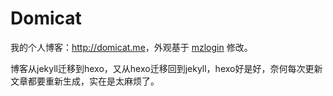 Domicat
=================

我的个人博客：<http://domicat.me>，外观基于 [mzlogin](http://mzlogin.github.io) 修改。

博客从jekyll迁移到hexo，又从hexo迁移回到jekyll，hexo好是好，奈何每次更新文章都要重新生成，实在是太麻烦了。



[1]: https://github.com/mzlogin/chinese-copywriting-guidelines
[2]: http://mazhuang.org/2015/12/05/diff-between-gfm-and-redcarpet/
[3]: https://help.github.com/articles/setting-up-your-pages-site-locally-with-jekyll/
[4]: https://github.com/mzlogin/mzlogin.github.io/issues/2
